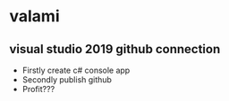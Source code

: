 # valami

## visual studio 2019 github connection
- Firstly create c# console app
- Secondly publish github
- Profit???

